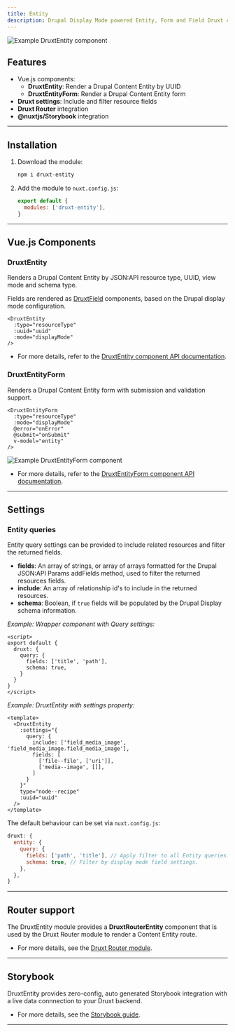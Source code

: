 ```yaml
---
title: Entity
description: Drupal Display Mode powered Entity, Form and Field Druxt components.
---
```


![Example DruxtEntity component](/images/druxt-entity.png)

## Features

- Vue.js components:
  - **DruxtEntity**: Render a Drupal Content Entity by UUID
  - **DruxtEntityForm**: Render a Drupal Content Entity form
- **Druxt settings**: Include and filter resource fields
- **Druxt Router** integration
- **@nuxtjs/Storybook** integration

* * *

## Installation

1. Download the module:
   ```sh
   npm i druxt-entity
   ```

2. Add the module to `nuxt.config.js`:
   ```js
   export default {
     modules: ['druxt-entity'],
   }
   ```

* * *

## Vue.js Components

### DruxtEntity

Renders a Drupal Content Entity by JSON:API resource type, UUID, view mode and schema type.

Fields are rendered as [DruxtField](/api/packages/entity/components/DruxtField) components, based on the Drupal display mode configuration.

```vue
<DruxtEntity
  :type="resourceType"
  :uuid="uuid"
  :mode="displayMode"
/>
```

- For more details, refer to the [DruxtEntity component API documentation](/api/packages/entity/components/DruxtEntity).

### DruxtEntityForm

Renders a Drupal Content Entity form with submission and validation support.

```vue
<DruxtEntityForm
  :type="resourceType"
  :mode="displayMode"
  @error="onError"
  @submit="onSubmit"
  v-model="entity"
/>
```

![Example DruxtEntityForm component](/images/druxt-entity-form.png)

- For more details, refer to the [DruxtEntityForm component API documentation](/api/packages/entity/components/DruxtEntityForm).

* * *

## Settings

### Entity queries

Entity query settings can be provided to include related resources and filter the returned fields.

- **fields**: An array of strings, or array of arrays formatted for the Drupal JSON:API Params addFields method, used to filter the returned resources fields.
- **include**: An array of relationship id's to include in the returned resources.
- **schema**: Boolean, if `true` fields will be populated by the Drupal Display schema information.

_Example: Wrapper component with Query settings:_
```vue
<script>
export default {
  druxt: {
    query: {
      fields: ['title', 'path'],
      schema: true,
    }
  }
}
</script>
```

_Example: DruxtEntity with settings property:_

```vue
<template>
  <DruxtEntity
    :settings="{
      query: {
        include: ['field_media_image', 'field_media_image.field_media_image'],
        fields: [
          ['file--file', ['uri']],
          ['media--image', []],
        ]
      }
    }"
    type="node--recipe"
    :uuid="uuid"
  />
</template>
```

The default behaviour can be set via `nuxt.config.js`:
```js
druxt: {
  entity: {
    query: {
      fields: ['path', 'title'], // Apply filter to all Entity queries.
      schema: true, // Filter by display mode field settings.
    },
  },
}
```

* * *

## Router support

The DruxtEntity module provides a **DruxtRouterEntity** component that is used by the Druxt Router module to render a Content Entity route.

- For more details, see the [Druxt Router module](/modules/router).

* * *

## Storybook

DruxtEntity provides zero-config, auto generated Storybook integration with a live data connnection to your Druxt backend.

- For more details, see the [Storybook guide](/guide/storybook).

* * *

